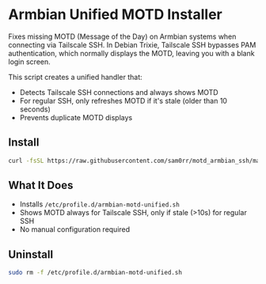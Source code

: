 # Armbian Unified MOTD Installer

Fixes missing MOTD (Message of the Day) on Armbian systems when connecting via Tailscale SSH. In Debian Trixie, Tailscale SSH bypasses PAM authentication, which normally displays the MOTD, leaving you with a blank login screen.

This script creates a unified handler that:
- Detects Tailscale SSH connections and always shows MOTD
- For regular SSH, only refreshes MOTD if it's stale (older than 10 seconds)
- Prevents duplicate MOTD displays

## Install

```bash
curl -fsSL https://raw.githubusercontent.com/sam0rr/motd_armbian_ssh/main/setup_motd.sh | bash
```

## What It Does

- Installs `/etc/profile.d/armbian-motd-unified.sh`
- Shows MOTD always for Tailscale SSH, only if stale (>10s) for regular SSH
- No manual configuration required

## Uninstall

```bash
sudo rm -f /etc/profile.d/armbian-motd-unified.sh
```
